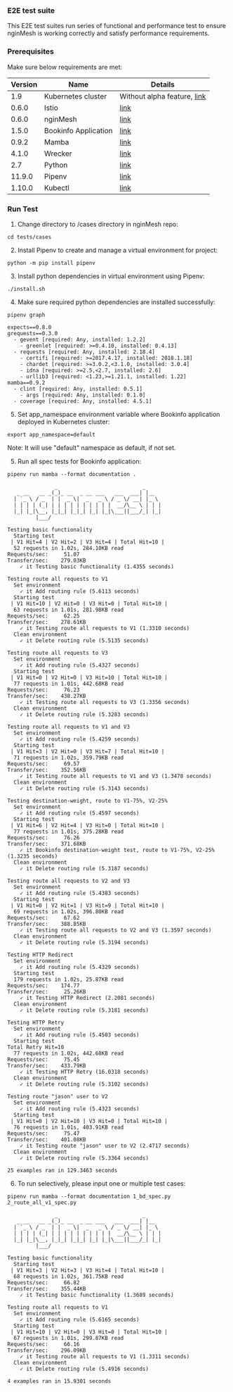 ### E2E test suite

This E2E test suites run series of functional and performance test to ensure nginMesh is working correctly and satisfy performance requirements.

### Prerequisites

Make sure below requirements are met:

| Version | Name | Details |
| --- | ------ | ------ |
|1.9|Kubernetes cluster|Without alpha feature, [link](https://istio.io/docs/setup/kubernetes/quick-start.html#google-kubernetes-engine)|
|0.6.0|Istio|[link](https://istio.io/docs/setup/kubernetes/quick-start.html)|
|0.6.0|nginMesh|[link](https://github.com/nginmesh/nginmesh/blob/master/README.md)|
|1.5.0|Bookinfo Application|[link](https://github.com/istio/istio/blob/master/samples/bookinfo/src)|
|0.9.2|Mamba|[link](https://github.com/nestorsalceda/mamba)|
|4.1.0|Wrecker|[link](https://github.com/wg/wrk)|
|2.7|Python|[link](https://www.python.org)|
|11.9.0|Pipenv|[link](https://docs.pipenv.org/)|
|1.10.0|Kubectl|[link](https://kubernetes.io/docs/tasks/tools/install-kubectl/)|

### Run Test 

1. Change directory to /cases directory in nginMesh repo:
```
cd tests/cases
```

2. Install Pipenv to create and manage a virtual environment for project:

```
python -m pip install pipenv
```

3. Install python dependencies in virtual environment using Pipenv:

```
./install.sh
```

4. Make sure required python dependencies are installed successfully:

```
pipenv graph
```
```
expects==0.8.0
grequests==0.3.0
  - gevent [required: Any, installed: 1.2.2]
    - greenlet [required: >=0.4.10, installed: 0.4.13]
  - requests [required: Any, installed: 2.18.4]
    - certifi [required: >=2017.4.17, installed: 2018.1.18]
    - chardet [required: >=3.0.2,<3.1.0, installed: 3.0.4]
    - idna [required: >=2.5,<2.7, installed: 2.6]
    - urllib3 [required: <1.23,>=1.21.1, installed: 1.22]
mamba==0.9.2
  - clint [required: Any, installed: 0.5.1]
    - args [required: Any, installed: 0.1.0]
  - coverage [required: Any, installed: 4.5.1]
``` 

5. Set app_namespace environment variable where Bookinfo application deployed in Kubernetes cluster: 

```
export app_namespace=default

```
Note: It will use "default" namespace as default, if not set.

5. Run all spec tests for Bookinfo application:

```
pipenv run mamba --format documentation .
```
```
               _                           _
   _ __   __ _(_)_ __  _ __ ___   ___  ___| |__
  | `_ \ / _  | |  _ \|  _   _ \ / _ \/ __| |_ \
  | | | | (_| | | | | | | | | | |  __/\__ \ | | |
  |_| |_|\__, |_|_| |_|_| |_| |_|\___||___/_| |_|
         |___/

Testing basic functionality
  Starting test
 | V1 Hit=4 | V2 Hit=2 | V3 Hit=4 | Total Hit=10 |
  52 requests in 1.02s, 284.10KB read
Requests/sec:     51.07
Transfer/sec:    279.03KB
    ✓ it Testing basic functionality (1.4355 seconds)

Testing route all requests to V1
  Set environment
    ✓ it Add routing rule (5.6113 seconds)
  Starting test
 | V1 Hit=10 | V2 Hit=0 | V3 Hit=0 | Total Hit=10 |
  63 requests in 1.01s, 281.98KB read
Requests/sec:     62.25
Transfer/sec:    278.61KB
    ✓ it Testing route all requests to V1 (1.3310 seconds)
  Clean environment
    ✓ it Delete routing rule (5.5135 seconds)

Testing route all requests to V3
  Set environment
    ✓ it Add routing rule (5.4327 seconds)
  Starting test
 | V1 Hit=0 | V2 Hit=0 | V3 Hit=10 | Total Hit=10 |
  77 requests in 1.01s, 442.68KB read
Requests/sec:     76.23
Transfer/sec:    438.27KB
    ✓ it Testing route all requests to V3 (1.3356 seconds)
  Clean environment
    ✓ it Delete routing rule (5.3283 seconds)

Testing route all requests to V1 and V3
  Set environment
    ✓ it Add routing rule (5.4259 seconds)
  Starting test
 | V1 Hit=3 | V2 Hit=0 | V3 Hit=7 | Total Hit=10 |
  71 requests in 1.02s, 359.79KB read
Requests/sec:     69.57
Transfer/sec:    352.56KB
    ✓ it Testing route all requests to V1 and V3 (1.3478 seconds)
  Clean environment
    ✓ it Delete routing rule (5.3143 seconds)

Testing destination-weight, route to V1-75%, V2-25%
  Set environment
    ✓ it Add routing rule (5.4597 seconds)
  Starting test
 | V1 Hit=6 | V2 Hit=4 | V3 Hit=0 | Total Hit=10 |
  77 requests in 1.01s, 375.28KB read
Requests/sec:     76.26
Transfer/sec:    371.68KB
    ✓ it Bookinfo destination-weight test, route to V1-75%, V2-25% (1.3235 seconds)
  Clean environment
    ✓ it Delete routing rule (5.3187 seconds)

Testing route all requests to V2 and V3
  Set environment
    ✓ it Add routing rule (5.4383 seconds)
  Starting test
 | V1 Hit=0 | V2 Hit=1 | V3 Hit=9 | Total Hit=10 |
  69 requests in 1.02s, 396.80KB read
Requests/sec:     67.62
Transfer/sec:    388.85KB
    ✓ it Testing route all requests to V2 and V3 (1.3597 seconds)
  Clean environment
    ✓ it Delete routing rule (5.3194 seconds)

Testing HTTP Redirect
  Set environment
    ✓ it Add routing rule (5.4329 seconds)
  Starting test
  179 requests in 1.02s, 25.87KB read
Requests/sec:    174.77
Transfer/sec:     25.26KB
    ✓ it Testing HTTP Redirect (2.2081 seconds)
  Clean environment
    ✓ it Delete routing rule (5.3181 seconds)

Testing HTTP Retry
  Set environment
    ✓ it Add routing rule (5.4503 seconds)
  Starting test
Total Retry Hit=10
  77 requests in 1.02s, 442.68KB read
Requests/sec:     75.45
Transfer/sec:    433.79KB
    ✓ it Testing HTTP Retry (16.0318 seconds)
  Clean environment
    ✓ it Delete routing rule (5.3102 seconds)

Testing route "jason" user to V2
  Set environment
    ✓ it Add routing rule (5.4323 seconds)
  Starting test
 | V1 Hit=0 | V2 Hit=10 | V3 Hit=0 | Total Hit=10 |
  76 requests in 1.01s, 403.91KB read
Requests/sec:     75.47
Transfer/sec:    401.08KB
    ✓ it Testing route "jason" user to V2 (2.4717 seconds)
  Clean environment
    ✓ it Delete routing rule (5.3364 seconds)

25 examples ran in 129.3463 seconds
```
6. To run selectively, please input one or multiple test cases:
```
pipenv run mamba --format documentation 1_bd_spec.py 2_route_all_v1_spec.py

```
```
               _                           _
   _ __   __ _(_)_ __  _ __ ___   ___  ___| |__
  | `_ \ / _  | |  _ \|  _   _ \ / _ \/ __| |_ \
  | | | | (_| | | | | | | | | | |  __/\__ \ | | |
  |_| |_|\__, |_|_| |_|_| |_| |_|\___||___/_| |_|
         |___/

Testing basic functionality
  Starting test
 | V1 Hit=3 | V2 Hit=3 | V3 Hit=4 | Total Hit=10 |
  68 requests in 1.02s, 361.75KB read
Requests/sec:     66.82
Transfer/sec:    355.44KB
    ✓ it Testing basic functionality (1.3689 seconds)

Testing route all requests to V1
  Set environment
    ✓ it Add routing rule (5.6165 seconds)
  Starting test
 | V1 Hit=10 | V2 Hit=0 | V3 Hit=0 | Total Hit=10 |
  67 requests in 1.01s, 299.87KB read
Requests/sec:     66.16
Transfer/sec:    296.09KB
    ✓ it Testing route all requests to V1 (1.3311 seconds)
  Clean environment
    ✓ it Delete routing rule (5.4916 seconds)

4 examples ran in 15.9301 seconds
```

